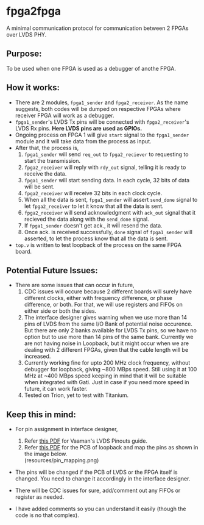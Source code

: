 # fpga2fpga
A minimal communication protocol for communication between 2 FPGAs over LVDS PHY.

## Purpose:
To be used when one FPGA is used as a debugger of anothe FPGA.

## How it works:
- There are 2 modules, `fpga1_sender` and `fpga2_receiver`. As the name suggests, both codes will be dumped on respective FPGAs where receiver FPGA will work as a debugger.
- `fpga1_sender`'s LVDS Tx pins will be connected with `fpga2_receiver`'s LVDS Rx pins. **Here LVDS pins are used as GPIOs.**
- Ongoing process on FPGA 1 will give `start` signal to the `fpga1_sender` module and it will take data from the process as input.
- After that, the process is,
    1. `fpga1_sender` will send `req_out` to `fpga2_reciever` to requesting to start the transmission.
    2. `fpga2_receiver` will reply with `rdy_out` signal, telling it is ready to receive the data.
    3. `fpga1_sender` will start sending data. In each cycle, 32 bits of data will be sent.
    4. `fpga2_receiver` will receive 32 bits in each clock cycle.
    5. When all the data is sent, `fpga1_sender` will assert `send_done` signal to let `fpga2_receiver` to let it know that all the data is sent.
    6. `fpga2_receiver` will send acknowledgment with `ack_out` signal that it recieved the data along with the `send_done` signal.
    7. If `fpga1_sender` doesn't get ack., it will resend the data.
    8. Once ack. is received successfully, `done` signal of `fpga1_sender` will asserted, to let the process know that all the data is sent.
- `top.v` is written to test loopback of the process on the same FPGA board.

## Potential Future Issues:
- There are some issues that can occur in future,
    1. CDC issues will occure because 2 different boards will surely have different clocks, either with frequency difference, or phase difference, or both. For that, we will use registers and FIFOs on either side or both the sides.
    2. The interface designer gives warning when we use more than 14 pins of LVDS from the same I/O Bank of potential noise occurence. But there are only 2 banks available for LVDS Tx pins, so we have no option but to use more than 14 pins of the same bank. Currently we are not having noise in Loopback, but it might occur when we are dealing with 2 different FPGAs, given that the cable length will be increased.
    3. Currently working fine for upto 200 MHz clock frequency, without debugger for loopback, giving ~800 MBps speed. Still using it at 100 MHz at ~400 MBps speed keeping in mind that it will be suitable when integrated with Gati. Just in case if you need more speed in future, it can work faster.
    4. Tested on Trion, yet to test with Titanium.

## Keep this in mind:
- For pin assignment in interface designer,
    1. Refer [this PDF](resources/Vaaman0.3_Pinout_Guide_Rev0.3.pdf) for Vaaman's LVDS Pinouts guide.
    2. Refer [this PDF](resources/Vaaman_LVDS_TX_RX.pdf) for the PCB of loopback and map the pins as shown in the image below.\
       (resources/pin_mapping.png)
 
 


- The pins will be changed if the PCB of LVDS or the FPGA itself is changed. You need to change it accordingly in the interface designer.
- There will be CDC issues for sure, add/comment out any FIFOs or register as needed.
- I have added comments so you can understand it easily (though the code is no that complex).
